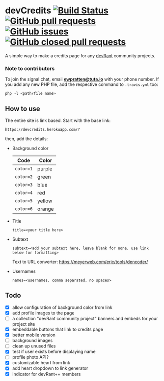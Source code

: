 # devCredits [![Build Status](https://travis-ci.org/Ewpratten/devCredits.svg?branch=master)](https://travis-ci.org/Ewpratten/devCredits) [![GitHub pull requests](https://img.shields.io/github/issues-pr/Ewpratten/devCredits.svg)]() [![GitHub issues](https://img.shields.io/github/issues/Ewpratten/devCredits.svg)]() [![GitHub closed pull requests](https://img.shields.io/github/issues-pr-closed/Ewpratten/devCredits.svg)]()
A simple way to make a credits page for any [devRant](https://devrant.com/) community projects.

### Note to contributors
To join the signal chat, email **ewpratten@tuta.io** with your phone number.
If you add any new PHP file, add the respective command to `.travis.yml` too:
```
php -l <path/file name>
```

## How to use
The entire site is link based. Start with the base link:
```
https://devcredits.herokuapp.com/?
```
then, add the details:
* Background color

  Code      | Color
  ----------|--------
  `color=1` | purple
  `color=2` | green
  `color=3` | blue
  `color=4` | red
  `color=5` | yellow
  `color=6` | orange
* Title
  ```
  title=<your title here>
  ```
* Subtext
  ```
  subtext=<add your subtext here, leave blank for none, use link below for formatting>
  ```
  Text to URL converter: https://meyerweb.com/eric/tools/dencoder/
* Usernames
  ```
  names=<usernames, comma separated, no spaces>
  ```

## Todo
- [X] allow configuration of background color from link
- [X] add profile images to the page
- [ ] a collection "devRant community project" banners and embeds for your project site
- [X] embeddable buttons that link to credits page
- [X] better mobile version
- [ ] background images
- [ ] clean up unused files
- [X] test if user exists before displaying name
- [ ] profile photo API?
- [X] customizable heart from link
- [X] add heart dropdown to link generator
- [X] indicator for devRant++ members
